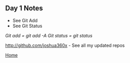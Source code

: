 ## Day 1 Notes

* See Git Add
* See Git Status


*Git add = git add -A*
*Git status = git status*

http://github.com/joshua360x - See all my updated repos 



[Home](/README.md)